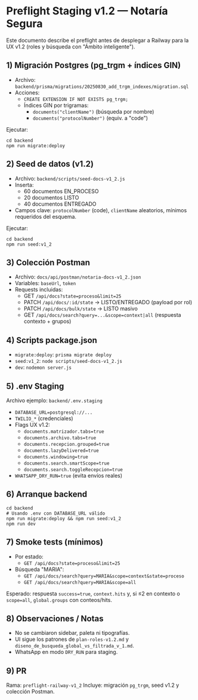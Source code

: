 # Preflight Staging v1.2 — Notaría Segura

Este documento describe el preflight antes de desplegar a Railway para la UX v1.2 (roles y búsqueda con "Ámbito inteligente").

## 1) Migración Postgres (pg_trgm + índices GIN)

- Archivo: `backend/prisma/migrations/20250830_add_trgm_indexes/migration.sql`
- Acciones:
  - `CREATE EXTENSION IF NOT EXISTS pg_trgm;`
  - Índices GIN por trigramas:
    - `documents("clientName")` (búsqueda por nombre)
    - `documents("protocolNumber")` (equiv. a "code")

Ejecutar:
```
cd backend
npm run migrate:deploy
```

## 2) Seed de datos (v1.2)

- Archivo: `backend/scripts/seed-docs-v1_2.js`
- Inserta:
  - 60 documentos EN_PROCESO
  - 20 documentos LISTO
  - 40 documentos ENTREGADO
- Campos clave: `protocolNumber` (code), `clientName` aleatorios, mínimos requeridos del esquema.

Ejecutar:
```
cd backend
npm run seed:v1_2
```

## 3) Colección Postman

- Archivo: `docs/api/postman/notaria-docs-v1_2.json`
- Variables: `baseUrl`, `token`
- Requests incluidas:
  - GET `/api/docs?state=proceso&limit=25`
  - PATCH `/api/docs/:id/state` → LISTO/ENTREGADO (payload por rol)
  - PATCH `/api/docs/bulk/state` → LISTO masivo
  - GET `/api/docs/search?query=...&scope=context|all` (respuesta contexto + grupos)

## 4) Scripts package.json

- `migrate:deploy`: `prisma migrate deploy`
- `seed:v1_2`: `node scripts/seed-docs-v1_2.js`
- `dev`: `nodemon server.js`

## 5) .env Staging

Archivo ejemplo: `backend/.env.staging`
- `DATABASE_URL=postgresql://...`
- `TWILIO_*` (credenciales)
- Flags UX v1.2:
  - `documents.matrizador.tabs=true`
  - `documents.archivo.tabs=true`
  - `documents.recepcion.grouped=true`
  - `documents.lazyDelivered=true`
  - `documents.windowing=true`
  - `documents.search.smartScope=true`
  - `documents.search.toggleRecepcion=true`
- `WHATSAPP_DRY_RUN=true` (evita envíos reales)

## 6) Arranque backend

```
cd backend
# Usando .env con DATABASE_URL válido
npm run migrate:deploy && npm run seed:v1_2
npm run dev
```

## 7) Smoke tests (mínimos)

- Por estado:
  - `GET /api/docs?state=proceso&limit=25`
- Búsqueda "MARIA":
  - `GET /api/docs/search?query=MARIA&scope=context&state=proceso`
  - `GET /api/docs/search?query=MARIA&scope=all`

Esperado: respuesta `success=true`, `context.hits` y, si ≤2 en contexto o `scope=all`, `global.groups` con conteos/hits.

## 8) Observaciones / Notas

- No se cambiaron sidebar, paleta ni tipografías.
- UI sigue los patrones de `plan-roles-v1.2.md` y `diseno_de_busqueda_global_vs_filtrada_v_1.md`.
- WhatsApp en modo `DRY_RUN` para staging.

## 9) PR

Rama: `preflight-railway-v1_2`
Incluye: migración `pg_trgm`, seed v1.2 y colección Postman.

